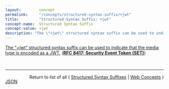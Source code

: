 ```yaml
---
layout:        concept
permalink:     "/concepts/structured-syntax-suffix/+jwt"
title:         "Structured Syntax Suffix: +jwt"
concept-name:  Structured Syntax Suffix
concept-value: +jwt
description: "The \"+jwt\" structured syntax suffix can be used to indicate that the media type is encoded as a JWT."
---
```


[The "+jwt" structured syntax suffix can be used to indicate that the media type is encoded as a JWT.](http://tools.ietf.org/html/rfc8417#section-7.2 "Read documentation for Structured Syntax Suffix &#34;+jwt&#34;") (**[RFC 8417: Security Event Token (SET)](/specs/IETF/RFC/8417 "This specification defines the Security Event Token (SET) data structure. A SET describes statements of fact from the perspective of an issuer about a subject. These statements of fact represent an event that occurred directly to or about a security subject, for example, a statement about the issuance or revocation of a token on behalf of a subject. This specification is intended to enable representing security- and identity-related events. A SET is a JSON Web Token (JWT), which can be optionally signed and/or encrypted. SETs can be distributed via protocols such as HTTP.")**)

<br/>
<hr/>

<p style="float : left"><a href="./+jwt.json" title="JSON representing this particular Web Concept value">JSON</a></p>
<p style="text-align: right">Return to list of all ( <a href="../structured-syntax-suffix/">Structured Syntax Suffixes</a> | <a href="../">Web Concepts</a> )</p>
